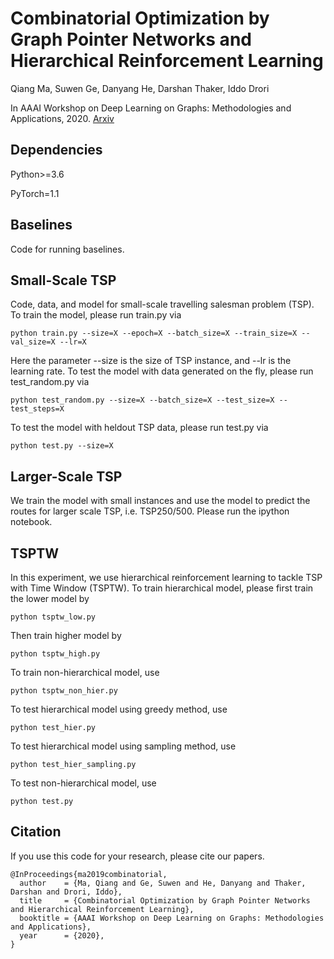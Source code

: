 # Combinatorial Optimization by Graph Pointer Networks and Hierarchical Reinforcement Learning

Qiang Ma, Suwen Ge, Danyang He, Darshan Thaker, Iddo Drori

In AAAI Workshop on Deep Learning on Graphs: Methodologies and Applications, 2020. [Arxiv](https://arxiv.org/abs/1911.04936)

## Dependencies
Python>=3.6

PyTorch=1.1


## Baselines
Code for running baselines.


## Small-Scale TSP 
Code, data, and model for small-scale travelling salesman problem (TSP). To train the model, please run train.py via
```
python train.py --size=X --epoch=X --batch_size=X --train_size=X --val_size=X --lr=X
```
Here the parameter --size is the size of TSP instance, and --lr is the learning rate. To test the model with data generated on the fly, please run test_random.py via
```
python test_random.py --size=X --batch_size=X --test_size=X --test_steps=X
```
To test the model with heldout TSP data, please run test.py via
```
python test.py --size=X
```

## Larger-Scale TSP
We train the model with small instances and use the model to predict the routes for larger scale TSP, i.e. TSP250/500. Please run the ipython notebook.


## TSPTW
In this experiment, we use hierarchical reinforcement learning to tackle TSP with Time Window (TSPTW). To train hierarchical model, please first train the lower model by
```
python tsptw_low.py
```
Then train higher model by 
```
python tsptw_high.py
```
To train non-hierarchical model, use
```
python tsptw_non_hier.py
```
To test hierarchical model using greedy method, use
```
python test_hier.py
```
To test hierarchical model using sampling method, use
```
python test_hier_sampling.py
```
To test non-hierarchical model, use
```
python test.py
```

## Citation
If you use this code for your research, please cite our papers.
```
@InProceedings{ma2019combinatorial,
  author    = {Ma, Qiang and Ge, Suwen and He, Danyang and Thaker, Darshan and Drori, Iddo},
  title     = {Combinatorial Optimization by Graph Pointer Networks and Hierarchical Reinforcement Learning},
  booktitle = {AAAI Workshop on Deep Learning on Graphs: Methodologies and Applications},
  year      = {2020},
}
```